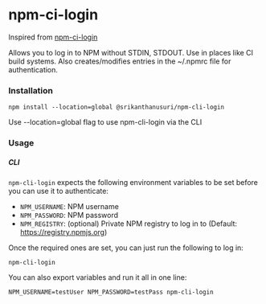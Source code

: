# npm-ci-login
Inspired from [npm-ci-login](https://github.com/postmanlabs/npm-cli-login)

Allows you to log in to NPM without STDIN, STDOUT. Use in places like CI build systems.
Also creates/modifies entries in the ~/.npmrc file for authentication.

### Installation

    npm install --location=global @srikanthanusuri/npm-cli-login

Use --location=global flag to use npm-cli-login via the CLI

### Usage

##### CLI

`npm-cli-login` expects the following environment variables to be set before you can use it to authenticate:

- `NPM_USERNAME`: NPM username
- `NPM_PASSWORD`: NPM password
- `NPM_REGISTRY`: (optional) Private NPM registry to log in to (Default: https://registry.npmjs.org)

Once the required ones are set, you can just run the following to log in:

    npm-cli-login

You can also export variables and run it all in one line:

    NPM_USERNAME=testUser NPM_PASSWORD=testPass npm-cli-login

